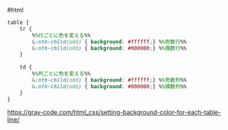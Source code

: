 #html 
```scss
table {
	tr {
		%%行ごとに色を変える%%
		&:nth-child(odd) { background: #ffffff;} %%奇数行%%
		&:nth-child(odd) { background: #000000;} %%偶数行%%
	}
	
	td {
		%%列ごとに色を変える%%
		&:nth-child(odd) { background: #ffffff;} %%奇数列%%
		&:nth-child(odd) { background: #000000;} %%偶数列%%
	}
}
```


https://gray-code.com/html_css/setting-background-color-for-each-table-line/